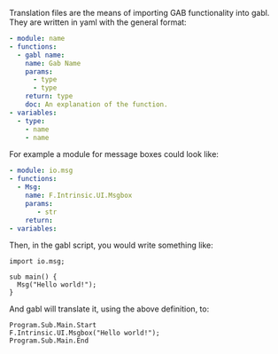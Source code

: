 Translation files are the means of importing GAB functionality into gabl.
They are written in yaml with the general format:

```yaml
- module: name
- functions:
  - gabl name:
    name: Gab Name
    params:
      - type
      - type
    return: type
    doc: An explanation of the function.
- variables:
  - type:
    - name
    - name
```

For example a module for message boxes could look like:

```yaml
- module: io.msg
- functions:
  - Msg:
    name: F.Intrinsic.UI.Msgbox
    params:
       - str
    return:
- variables:
```

Then, in the gabl script, you would write something like:

```gabl
import io.msg;

sub main() {
  Msg("Hello world!");
}
```

And gabl will translate it, using the above definition, to:

```GAB
Program.Sub.Main.Start
F.Intrinsic.UI.Msgbox("Hello world!");
Program.Sub.Main.End
```
